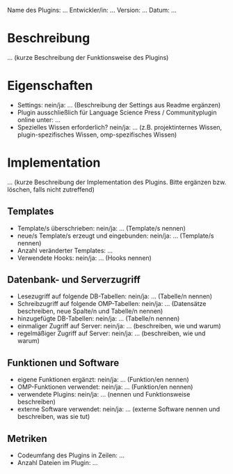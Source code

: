 
Name des Plugins: ...
Entwickler/in: ...
Version: ...
Datum: ...

# Beschreibung

 ... (kurze Beschreibung der Funktionsweise des Plugins)
 
# Eigenschaften

- Settings: nein/ja: ... (Beschreibung der Settings aus Readme ergänzen)
- Plugin ausschließlich für Language Science Press / Communityplugin online unter: ...
- Spezielles Wissen erforderlich? nein/ja: ... (z.B. projektinternes Wissen, plugin-spezifisches Wissen, omp-spezifisches Wissen)
 
# Implementation

 ... (kurze Beschreibung der Implementation des Plugins. Bitte ergänzen bzw. löschen, falls nicht zutreffend)
 
## Templates
- Template/s überschrieben:  nein/ja: ... (Template/s nennen)
- neue/s Template/s erzeugt und eingebunden:  nein/ja: ... (Template/s nennen)
- Anzahl veränderter Templates: ...
- Verwendete Hooks: nein/ja: ... (Hooks nennen)

## Datenbank- und Serverzugriff
- Lesezugriff auf folgende DB-Tabellen:  nein/ja: ... (Tabelle/n nennen)
- Schreibzugriff auf folgende OMP-Tabellen:  nein/ja: ... (Datensätze beschreiben, neue Spalte/n und Tabelle/n nennen)
- hinzugefügte DB-Tabellen: nein/ja: ... (Tabelle/n nennen)
- einmaliger Zugriff auf Server: nein/ja: ... (beschreiben, wie und warum)
- regelmäßiger Zugriff auf Server: nein/ja: ... (beschreiben, wie und warum)
 
## Funktionen und Software
- eigene Funktionen ergänzt: nein/ja: ... (Funktion/en nennen)
- OMP-Funktionen verwendet: nein/ja: ... (Funktion/en nennen)
- verwendete Plugins: nein/ja: ... (nennen und Funktionsweise beschreiben)
- externe Software verwendet: nein/ja: ... (externe Software nennen und beschreiben, was sie tut)
 
## Metriken
- Codeumfang des Plugins in Zeilen: ...
- Anzahl Dateien im Plugin: ...


 
 
 
 
